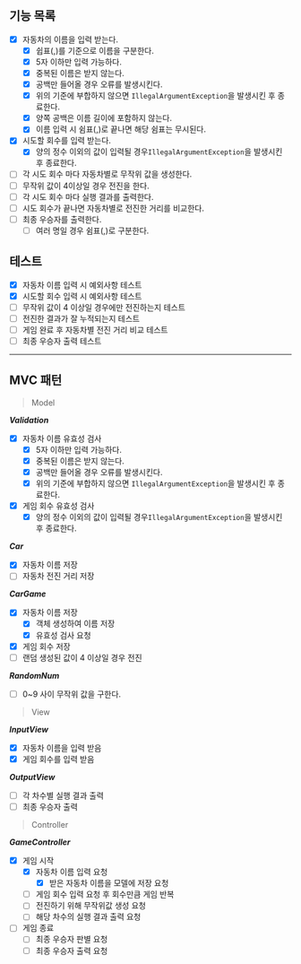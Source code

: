 ## 기능 목록

- [x]  자동차의 이름을 입력 받는다.
    - [x]  쉽표(,)를 기준으로 이름을 구분한다.
    - [x]  5자 이하만 입력 가능하다.
    - [x]  중복된 이름은 받지 않는다.
    - [x]  공백만 들어올 경우 오류를 발생시킨다.
    - [x]  위의 기준에 부합하지 않으면 `IllegalArgumentException`을 발생시킨 후 종료한다.
    - [x]  양쪽 공백은 이름 길이에 포함하지 않는다.
    - [x]  이름 입력 시 쉼표(,)로 끝나면 해당 쉼표는 무시된다.
- [x]  시도할 회수를 입력 받는다.
    - [x]  양의 정수 이외의 값이 입력될 경우`IllegalArgumentException`을 발생시킨 후 종료한다.
- [ ]  각 시도 회수 마다 자동차별로 무작위 값을 생성한다.
- [ ]  무작위 값이 4이상일 경우 전진을 한다.
- [ ]  각 시도 회수 마다 실행 결과를 출력한다.
- [ ]  시도 회수가 끝나면 자동차별로 전진한 거리를 비교한다.
- [ ]  최종 우승자를 출력한다.
    - [ ]  여러 명일 경우 쉼표(,)로 구분한다.

## 테스트

- [x]  자동차 이름 입력 시 예외사항 테스트
- [x]  시도할 회수 입력 시 예외사항 테스트
- [ ]  무작위 값이 4 이상일 경우에만 전진하는지 테스트
- [ ]  전진한 결과가 잘 누적되는지 테스트
- [ ]  게임 완료 후 자동차별 전진 거리 비교 테스트
- [ ]  최종 우승자 출력 테스트

---

## MVC 패턴

> Model
>

***Validation***

- [x]  자동차 이름 유효성 검사
    - [x]  5자 이하만 입력 가능하다.
    - [x]  중복된 이름은 받지 않는다.
    - [x]  공백만 들어올 경우 오류를 발생시킨다.
    - [x]  위의 기준에 부합하지 않으면 `IllegalArgumentException`을 발생시킨 후 종료한다.
- [x]  게임 회수 유효성 검사
    - [x]  양의 정수 이외의 값이 입력될 경우`IllegalArgumentException`을 발생시킨 후 종료한다.

***Car***

- [x]  자동차 이름 저장
- [ ]  자동차 전진 거리 저장

***CarGame***

- [x]  자동차 이름 저장
    - [x]  객체 생성하여 이름 저장
    - [x]  유효성 검사 요청
- [x]  게임 회수 저장
- [ ]  랜덤 생성된 값이 4 이상일 경우 전진

***RandomNum***

- [ ] 0~9 사이 무작위 값을 구한다.

> View
>

***InputView***

- [x]  자동차 이름을 입력 받음
- [x]  게임 회수를 입력 받음

***OutputView***

- [ ]  각 차수별 실행 결과 출력
- [ ]  최종 우승자 출력

> Controller
>

***GameController***

- [x]  게임 시작
    - [x]  자동차 이름 입력 요청
        - [x]  받은 자동차 이름을 모델에 저장 요청
    - [ ]  게임 회수 입력 요청 후 회수만큼 게임 반복
    - [ ]  전진하기 위해 무작위값 생성 요청
    - [ ]  해당 차수의 실행 결과 출력 요청
- [ ]  게임 종료
    - [ ]  최종 우승자 판별 요청
    - [ ]  최종 우승자 출력 요청